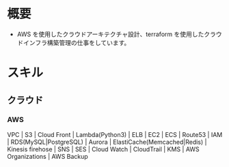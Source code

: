 # 概要
- AWS を使用したクラウドアーキテクチャ設計、terraform を使用したクラウドインフラ構築管理の仕事をしています。

# スキル
## クラウド
### AWS
VPC | S3 | Cloud Front | Lambda(Python3) | ELB | EC2 | ECS | Route53 | IAM | RDS(MySQL|PostgreSQL) | Aurora | ElastiCache(Memcached|Redis) | Kinesis firehose | SNS | SES | Cloud Watch | CloudTrail | KMS | AWS Organizations | AWS Backup
